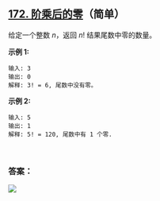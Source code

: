 ## [172. 阶乘后的零](https://leetcode-cn.com/problems/factorial-trailing-zeroes/)（简单）

给定一个整数 *n*，返回 *n*! 结果尾数中零的数量。

**示例 1:**

```
输入: 3
输出: 0
解释: 3! = 6, 尾数中没有零。
```

**示例 2:**

```
输入: 5
输出: 1
解释: 5! = 120, 尾数中有 1 个零.
```

<br/>

### 答案：





![](https://img-blog.csdnimg.cn/20200807155236311.png)

#### 